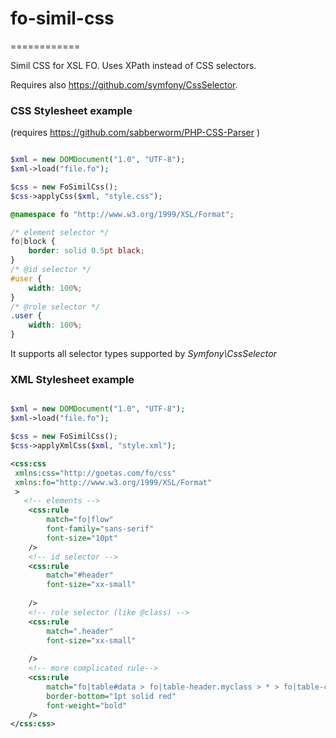 # fo-simil-css
============

Simil CSS for XSL FO. Uses XPath instead of CSS selectors.

Requires also https://github.com/symfony/CssSelector.


### CSS Stylesheet example

(requires https://github.com/sabberworm/PHP-CSS-Parser )

```php

$xml = new DOMDocument("1.0", "UTF-8");
$xml->load("file.fo");

$css = new FoSimilCss();
$css->applyCss($xml, "style.css");

```

```css
@namespace fo "http://www.w3.org/1999/XSL/Format";

/* element selector */
fo|block {
    border: solid 0.5pt black;
}
/* @id selector */
#user {
    width: 100%;
}
/* @role selector */
.user {
    width: 100%;
}
```

It supports all selector types supported by *Symfony\CssSelector*


###  XML Stylesheet example


```php

$xml = new DOMDocument("1.0", "UTF-8");
$xml->load("file.fo");

$css = new FoSimilCss();
$css->applyXmlCss($xml, "style.xml");

```


```xml
<css:css
 xmlns:css="http://goetas.com/fo/css"
 xmlns:fo="http://www.w3.org/1999/XSL/Format"
 >
   <!-- elements -->
    <css:rule 
        match="fo|flow"
        font-family="sans-serif"  
        font-size="10pt"      
    />
    <!-- id selector -->
    <css:rule 
        match="#header"
        font-size="xx-small"
        
    />
    <!-- role selector (like @class) -->
    <css:rule 
        match=".header"
        font-size="xx-small"
        
    />    
    <!-- more complicated rule-->
    <css:rule 
        match="fo|table#data > fo|table-header.myclass > * > fo|table-cell > fo|block:last-child"
        border-bottom="1pt solid red"
        font-weight="bold"        
    />
</css:css>

```


